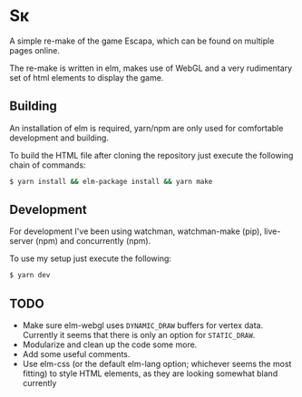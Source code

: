 # Sκ
A simple re-make of the game Escapa, which can be found on multiple pages online.

The re-make is written in elm, makes use of WebGL and a very rudimentary set of html elements to display the game.

## Building

An installation of elm is required, yarn/npm are only used for comfortable development and building.

To build the HTML file after cloning the repository just execute the following chain of commands:

```bash
$ yarn install && elm-package install && yarn make
```

## Development

For development I've been using watchman, watchman-make (pip), live-server (npm) and concurrently (npm).

To use my setup just execute the following:

```bash
$ yarn dev
```

## TODO

- Make sure elm-webgl uses `DYNAMIC_DRAW` buffers for vertex data. Currently it seems that there is only an option for `STATIC_DRAW`.
- Modularize and clean up the code some more.
- Add some useful comments.
- Use elm-css (or the default elm-lang option; whichever seems the most fitting) to style HTML elements, as they are looking somewhat bland currently